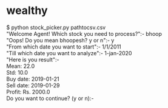 # wealthy<br />
$ python stock_picker.py  pathtocsv.csv<br />
"Welcome Agent! Which stock you need to process?":- bhoop<br />
"Oops! Do you mean bhoopesh? y or n":- y<br />
"From which date you want to start":- 1/1/2011<br />
"Till which date you want to analyze":- 1-jan-2020<br />
"Here is you result":- <br />
Mean:  22.0 <br />
Std:  10.0 <br />
Buy date:  2019-01-21<br /> 
Sell date:  2019-01-29 <br />
Profit: Rs.  2000.0<br />
Do you want to continue? (y or n):- <br />

